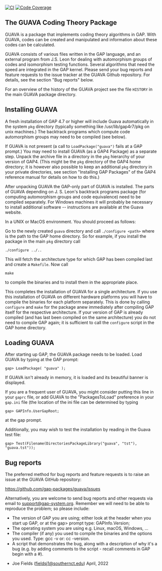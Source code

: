 [![CI](https://github.com/gap-packages/guava/actions/workflows/CI.yml/badge.svg)](https://github.com/gap-packages/guava/actions/workflows/CI.yml)
[![Code Coverage](https://codecov.io/github/gap-packages/guava/coverage.svg?branch=master&token=)](https://codecov.io/gh/gap-packages/guava)


The GUAVA Coding Theory Package
-------------------------------

GUAVA is a package that implements coding theory algorithms
in  GAP.  With GUAVA, codes can be created and manipulated
and information about these codes can be calculated.

GUAVA consists of various files written in the GAP language,
and an external program from J.S. Leon for dealing with
automorphism  groups of codes and isomorphism testing
functions.  Several algorithms that need the speed are
integrated in the GAP kernel. Please send your bug reports
and feature requests to the issue tracker at the GUAVA Github
repository. For details, see the section "Bug reports" below.

For an overview of the history of the GUAVA project see the
file `HISTORY` in the main GUAVA package directory.

Installing GUAVA
----------------

A fresh installation of GAP 4.7 or higher will include Guava
automatically in the system `pkg` directory (typically
something like /usr/lib/gap4r7/pkg on unix machines.)  The
backtrack programs which compute code automorphism groups
may need to be compiled (see below).

If GUAVA is not present (a call to `LoadPackage("guava")`
fails at a GAP prompt.)  You may need to install GUAVA (as
a GAP4 Package) as a separate step.  Unpack the archive
file in a directory in the `pkg` hierarchy of your version
of GAP4. (This  might be the `pkg` directory of the GAP4
home directory; it is however also possible to keep an
additional `pkg` directory in your private directories, see
section "Installing GAP Packages" of the GAP4 reference
manual for details on how to do this.)

After unpacking GUAVA the GAP-only part of GUAVA is
installed.  The parts of GUAVA depending on J. S. Leon's
backtrack programs package (for computing automorphism
groups and code equivalence) need to be compiled separately.
For Windows machines it will probably be necessary to
install additional software -- instructions are available
at the Guava website.

In a UNIX or MacOS environment.  You should proceed as
follows:

Go to the  newly  created  `guava`  directory  and  call
`./configure <path>` where <path> is the path to the GAP
home directory.  So for example, if you install the package
in the main `pkg` directory call

    ./configure ../..

This will fetch the architecture type for which GAP has been
compiled last and create a `Makefile`. Now call

    make

to compile the binaries and to install them in the
appropriate place.

This completes the installation of GUAVA for a single
architecture. If you use this installation of GUAVA on
different hardware platforms you will have to compile the
binaries for each platform separately.  This is done by
calling  `configure`  and  `make` for the package anew
immediately after compiling GAP itself for the respective
architecture. If your version of GAP is already compiled
(and has last been compiled on the same architecture) you
do not need to compile GAP again; it is sufficient to call
the `configure` script in the GAP home directory.

Loading GUAVA
-------------

After starting up GAP, the GUAVA package needs to be
loaded.  Load GUAVA by typing at the GAP prompt:

    gap> LoadPackage( "guava" );

If GUAVA isn't already in memory, it is loaded and its
beautiful banner is displayed.

If you  are a frequent user of  GUAVA, you might consider
putting this line in your `gaprc` file, or add GUAVA to the
"PackagesToLoad" preference in your `gap.ini` file (the
location of the ini file can be determined by typing

    gap> GAPInfo.UserGapRoot;

at the gap prompt.

Additionally, you may wish to test the installation by
reading in the Guava test file:

    gap> Test(Filename(DirectoriesPackageLibrary("guava", "tst"), "guava.tst"));

Bug reports
-----------

The preferred method for bug reports and feature requests
is to raise an issue at the GUAVA GitHub repository:

  <https://github.com/gap-packages/guava/issues>

Alternatively, you are welcome to send bug reports and
other requests via email to support@gap-system.org.
Remember we will need to be able to reproduce the problem;
so please include:

 * The version of GAP you are using; either look at  the  header  when
   you start up GAP, or at the gap> prompt type: GAPInfo.Version;
 * The operating system you are using e.g. Linux, macOS, Windows, ...
 * The compiler (if any) you used to compile the binaries and the options
   you used. Type: gcc -v or: cc -version.
 * A script that demonstrates the bug, along with a description of why
   it's a bug  (e.g.  by  adding  comments  to  the  script  -  recall
   comments in GAP  begin with a #).

  - Joe Fields (<fieldsj1@southernct.edu>)
    April, 2022
